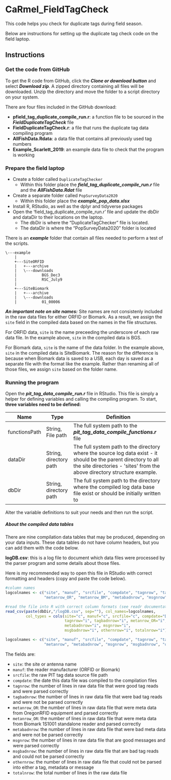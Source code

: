# CaRmel_FieldTagCheck
This code helps you check for duplicate tags during field season.
 
Below are instructions for setting up the duplicate tag check code on 
the field laptop.
 
## Instructions

### Get the code from GitHub

To get the R code from GitHub, click the ***Clone or download button*** and select ***Download zip***. A zipped directory containing all files will be downloaded.
Unzip the directory and move the folder to a script directory on your system.

There are four files included in the GitHub download:
+ **pfield_tag_duplicate_compile_run.r**: a function file to be sourced in the ***FieldDuplicateTagCheck*** file
+ **FieldDuplicateTagCheck.r**: a file that runs the duplicate tag data compiling program  
+ **AllFishData.Rdata**: a data file that contains all previously used tag numbers
+ **Example_Scarlett_2019**: an example data file to check that the program is working


### Prepare the field laptop


+ Create a folder called `DuplicateTagChecker`
    + Within this folder place the ***field_tag_duplicate_compile_run.r*** file and the ***AllFishData.Rdat*** file
+ Create a separate folder called `PopSurveyData2020`
    + Within this folder place the ***example_pop_data.xlsx***
+ Install R, RStudio, as well as the dplyr and tidyverse packages
+ Open the ‘field_tag_duplicate_compile_run.r’ file and update the dbDir and dataDir to their locations on the laptop.
    + The dbDir is where the “DuplicateTagChecker” file is located.
    + The dataDir is where the “PopSurveyData2020” folder is located





There is an ***example*** folder that contain all files needed to perform a test of the scripts.

```
\---example
	|
    +---SiteORFID
    |   +---archive
    |   \---downloads
    |           BGS_Dec3
	|			RSC_July9
    |
    +---SiteBiomark
	|   +---archive
    |   \---downloads
    |           01_00006
```

***An important note on site names:*** 
Site names are not consistenly included in the raw data files for either ORFID or Biomark. 
As a result, we assign the `site` field in the compiled data based on the names in the file structures.

For ORFID data, `site` is the name preceeding the underscore of each raw data file. 
In the example above, `site` in the compiled data is BGS.

For Biomark data, `site` is the name of the data folder. In the example above, `site` in the compiled data is SiteBiomark.
The reason for the difference is because when Biomark data is saved to a USB, each day is saved as a separate file with the format like the example. 
Rather than renaming all of those files, we assign `site` based on the folder name. 



### Running the program

Open the ***pit_tag_data_compile_run.r*** file in RStudio. This file is simply a helper for defining variables and 
calling the compiling program. To start, **three variables need to be defined:**

| Name | Type | Definition
| - | - | - |
| functionsPath | String, File path | The full system path to the ***pit_tag_data_compile_functions.r*** file
| dataDir | String, directory path | The full system path to the directory where the source log data exist - it should be the parent directory to all the site directories - 'sites' from the above directory structure example.
| dbDir | String, directory path | The full system path to the directory where the compiled log data base file exist or should be initially written to


Alter the variable definitions to suit your needs and then run the script.


##### About the compiled data tables

There are nine compilation data tables that may be produced, depending on your data inputs. These data tables do not have column headers, 
but you can add them with the code below. 

**logDB.csv**: this is a log file to document which data files were processed by the parser program and some details about those files. 

Here is my recommended way to open this file in RStudio with correct formatting and headers (copy and paste the code below). 

```R
#column names
logcolnames <- c("site", "manuf", "srcfile", "compdate", "tagnrow", "tagbadnrow", 
                 "metanrow_OR", "metanrow_BM", "metabadnrow", "msgnrow", "msgbadnrow", "othernrow", "totalnrow")

#read the file into R with correct column formats (see readr documentation here: https://readr.tidyverse.org/articles/readr.html)
read_csv(paste(dbDir,"/logDB.csv", sep=""), col_names=logcolnames, 
         col_types = cols(site="c", manuf="c", srcfile="c", compdate="D", 
                          tagnrow="i", tagbadnrow="i", metanrow_OR="i", metanrow_BM="i", 
                          metabadnrow="i", msgnrow="i", 
                          msgbadnrow="i", othernrow="i", totalnrow="i") )

logcolnames <- c("site", "manuf", "srcfile", "compdate", "tagnrow", "tagbadnrow", 
                 "metanrow", "metabadnrow", "msgnrow", "msgbadnrow", "othernrow", "totalnrow")
```
The fields are: 
+ `site`: the site or antenna name
+ `manuf`: the reader manufacturer (ORFID or Biomark)
+ `srcfile`: the raw PIT tag data source file path
+ `compdate`: the date this data file was compiled to the compilation files
+ `tagnrow`: the number of lines in raw data file that were good tag reads and were parsed correctly
+ `tagbadnrow`: the number of lines in raw data file that were bad tag reads and were not be parsed correctly
+ `metanrow_OR`: the number of lines in raw data file that were meta data from OregonRFID equipment and parsed correctly
+ `metanrow_OR`: the number of lines in raw data file that were meta data from Biomark 1S1001 standalone reader and parsed correctly
+ `metabadnrow`: the number of lines in raw data file that were bad meta data and were not be parsed correctly
+ `msgnrow`: the number of lines in raw data file that are good messages and were parsed correctly
+ `msgbadnrow`: the number of lines in raw data file that are bad tag reads and could not be parsed correctly
+ `othernrow`: the number of lines in raw data file that could not be parsed into either a tag, metadata or message 
+ `totalnrow`: the total number of lines in the raw data file
  
